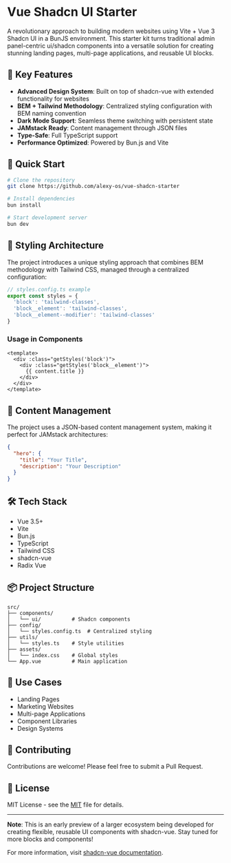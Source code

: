 # Vue Shadcn UI Starter

A revolutionary approach to building modern websites using Vite + Vue 3 Shadcn UI in a BunJS environment. This starter kit turns traditional admin panel-centric ui/shadcn components into a versatile solution for creating stunning landing pages, multi-page applications, and reusable UI blocks.

## 🌟 Key Features

- **Advanced Design System**: Built on top of shadcn-vue with extended functionality for websites
- **BEM + Tailwind Methodology**: Centralized styling configuration with BEM naming convention
- **Dark Mode Support**: Seamless theme switching with persistent state
- **JAMstack Ready**: Content management through JSON files
- **Type-Safe**: Full TypeScript support
- **Performance Optimized**: Powered by Bun.js and Vite

## 🚀 Quick Start

```bash
# Clone the repository
git clone https://github.com/alexy-os/vue-shadcn-starter

# Install dependencies
bun install

# Start development server
bun dev
```

## 🎨 Styling Architecture

The project introduces a unique styling approach that combines BEM methodology with Tailwind CSS, managed through a centralized configuration:

```typescript
// styles.config.ts example
export const styles = {
  'block': 'tailwind-classes',
  'block__element': 'tailwind-classes',
  'block__element--modifier': 'tailwind-classes'
}
```

### Usage in Components

```vue
<template>
  <div :class="getStyles('block')">
    <div :class="getStyles('block__element')">
      {{ content.title }}
    </div>
  </div>
</template>
```

## 📄 Content Management

The project uses a JSON-based content management system, making it perfect for JAMstack architectures:

```json
{
  "hero": {
    "title": "Your Title",
    "description": "Your Description"
  }
}
```

## 🛠️ Tech Stack

- Vue 3.5+
- Vite
- Bun.js
- TypeScript
- Tailwind CSS
- shadcn-vue
- Radix Vue

## 📦 Project Structure

```
src/
├── components/
│   └── ui/          # Shadcn components
├── config/
│   └── styles.config.ts  # Centralized styling
├── utils/
│   └── styles.ts    # Style utilities
├── assets/
│   └── index.css    # Global styles
└── App.vue          # Main application
```

## 🎯 Use Cases

- Landing Pages
- Marketing Websites
- Multi-page Applications
- Component Libraries
- Design Systems

## 🤝 Contributing

Contributions are welcome! Please feel free to submit a Pull Request.

## 📝 License

MIT License - see the [MIT](LICENSE) file for details.

---

**Note**: This is an early preview of a larger ecosystem being developed for creating flexible, reusable UI components with shadcn-vue. Stay tuned for more blocks and components!

For more information, visit [shadcn-vue documentation](https://www.shadcn-vue.com/).